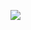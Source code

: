 [![](https://mermaid.ink/img/pako:eNp9kjFPwzAQhf_KySwglQYYMzCgTkhVkQJbpOqIL4nV2A6-cwqq-t9xkrYwIDxY8pP9vfdsH1TlNalcMX1EchWtDDYBbekgDeeFoKNawNfwFPyeKeTwlmbg-G6NMNQ-WECnQYJpGgoMNJATaJPWUfiP84wDchVMLzCGAIvO9LFDIYbVZg3iAbUGR_sZMLowOc0_UtqSUMPZ54S-fXwsJjWHl03xCq1Iz3mWsURtiJcVL1vq2LidWdYmo0-0fUfY91kCb0fwlnuckViJGVIkKC4-V6dCqXA7NTqbzSfmVcpwKVpMoRFYUCLPZdOxh7v7BVxX6aYaAsaB9M1M0PSHK8DvWS2UpWDR6PR2h1ErlbRkqVQph9IYdqUq3THtwyi--HKVyiVEWqjY60Q-vbPKa-w4qaSN-LCeP8P0J47fCJ64ow?type=png)](https://mermaid.live/edit#pako:eNp9kjFPwzAQhf_KySwglQYYMzCgTkhVkQJbpOqIL4nV2A6-cwqq-t9xkrYwIDxY8pP9vfdsH1TlNalcMX1EchWtDDYBbekgDeeFoKNawNfwFPyeKeTwlmbg-G6NMNQ-WECnQYJpGgoMNJATaJPWUfiP84wDchVMLzCGAIvO9LFDIYbVZg3iAbUGR_sZMLowOc0_UtqSUMPZ54S-fXwsJjWHl03xCq1Iz3mWsURtiJcVL1vq2LidWdYmo0-0fUfY91kCb0fwlnuckViJGVIkKC4-V6dCqXA7NTqbzSfmVcpwKVpMoRFYUCLPZdOxh7v7BVxX6aYaAsaB9M1M0PSHK8DvWS2UpWDR6PR2h1ErlbRkqVQph9IYdqUq3THtwyi--HKVyiVEWqjY60Q-vbPKa-w4qaSN-LCeP8P0J47fCJ64ow)
